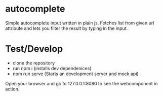 # autocomplete
Simple autocomplete input written in plain js.
Fetches list from given url attribute and lets you filter the result
by typing in the input.

# Test/Develop
- clone the repository
- run npm i (installs dev dependenices)
- npm run serve (Starts an development server and mock api)

Open your browser and go to 127.0.0.1:8080 to see the webcomponent 
in action.
